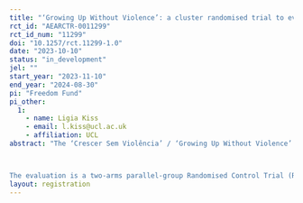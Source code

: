 ```yaml
---
title: "‘Growing Up Without Violence’: a cluster randomised trial to evaluate the impact of a school-based intervention to prevent sexual exploitation of adolescents"
rct_id: "AEARCTR-0011299"
rct_id_num: "11299"
doi: "10.1257/rct.11299-1.0"
date: "2023-10-10"
status: "in_development"
jel: ""
start_year: "2023-11-10"
end_year: "2024-08-30"
pi: "Freedom Fund"
pi_other:
  1:
    - name: Ligia Kiss
    - email: l.kiss@ucl.ac.uk
    - affiliation: UCL
abstract: "The ‘Crescer Sem Violência’ / ‘Growing Up Without Violence’ (CSV) curricula aims to reduce children’s vulnerability to commercial sexual exploitation as well as improve school staff’s ability to identify and respond to case of abuse. The CSV curricula centres on three film series that introduce concepts such as bodily autonomy, sexual abuse and commercial sexual exploitation. The shows—‘What is this exploitation’, ‘What is this abuse’ & ‘What body is this’—were developed in consultation with child rights professionals. The films invite debate around sexual rights and self-protection. The intervention is delivered through adult facilitators, who receive training through in-person workshops and online courses. 

The evaluation is a two-arms parallel-group Randomised Control Trial (RCT) of a school-based complex social intervention to prevent sexual exploitation of children and adolescents. The unit of randomisation for the RCT are public schools in two municipalities within the Recife Metropolitan Region. Out of the eligible schools who sign up for the intervention, 60 schools will be randomised to two parallel arms (30 in the intervention arm, and 30 in the control arm). Stratified randomisation, based on a composite measure including level of poverty and criminality in the schools’ neighbourhood and school performance, will be used to allocate schools to the study arms in a 1:1 ratio. Schools in the intervention arm will receive the CSV intervention during the school year, starting after the baseline survey. Data will be collected from a cross-section of students at baseline and at endline, with roughly 6 months in between when the CSV curriculum will be delivered. We will examine associations between aspects of programme implementation and outcomes, and the causal pathways leading to changes in adolescents’ attitudes and behaviours."
layout: registration
---
```


